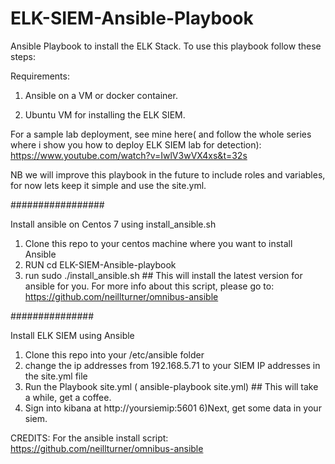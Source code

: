 # ELK-SIEM-Ansible-Playbook
Ansible Playbook to install the ELK Stack. To use this playbook follow these steps:

Requirements:
1) Ansible on a VM or docker container.

2) Ubuntu VM for installing the ELK SIEM.

For a sample lab deployment, see mine here( and follow the whole series where i show you how to deploy ELK SIEM lab for detection):
https://www.youtube.com/watch?v=IwlV3wVX4xs&t=32s


NB we will improve this playbook in the future to include roles and variables, for now lets keep it simple and use the site.yml.

#################

Install ansible on Centos 7 using install_ansible.sh

1) Clone this repo to your centos machine where you want to install Ansible
2) RUN cd ELK-SIEM-Ansible-playbook
3) run sudo ./install_ansible.sh  ## This will install the latest version for ansible for you. For more info about this script, please go to: https://github.com/neillturner/omnibus-ansible

###############

Install ELK SIEM using Ansible

1) Clone this repo into your /etc/ansible folder
2) change the ip addresses from 192.168.5.71 to your SIEM IP addresses in the site.yml file
3) Run the Playbook site.yml ( ansible-playbook site.yml) ## This will take a while, get a coffee.
4) Sign into kibana at http://yoursiemip:5601
6)Next, get some data in your siem.


CREDITS:
For the ansible install script: https://github.com/neillturner/omnibus-ansible
